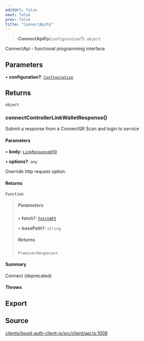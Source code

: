 ```yaml
---
editUrl: false
next: false
prev: false
title: "ConnectApiFp"
---
```


> **ConnectApiFp**(`configuration`?): `object`

ConnectApi - functional programming interface

## Parameters

• **configuration?**: [`Configuration`](/reference/typescript/auth/client/classes/configuration/)

## Returns

`object`

### connectControllerLinkWalletResponse()

Submit a response from a ConnectQR Scan and login to service

#### Parameters

• **body**: [`LinkResponseDTO`](/reference/typescript/auth/client/interfaces/linkresponsedto/)

• **options?**: `any`

Override http request option.

#### Returns

`Function`

> ##### Parameters
>
> • **fetch?**: [`FetchAPI`](/reference/typescript/auth/client/interfaces/fetchapi/)
>
> • **basePath?**: `string`
>
> ##### Returns
>
> `Promise`\<`Response`\>
>

#### Summary

Connect (deprecated)

#### Throws

## Export

## Source

[clients/liquid-auth-client-js/src/client/api.ts:1008](https://github.com/algorandfoundation/liquid-auth/blob/cec82e963bc03c2622fd80036d3c488643177b1a/clients/liquid-auth-client-js/src/client/api.ts#L1008)
